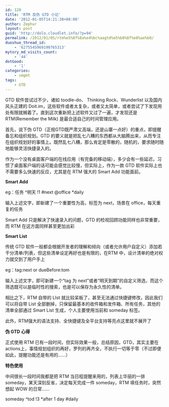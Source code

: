 ```yaml
---
id: 120
title: 'RTM 及伪 GTD 小记'
date: '2012-01-05T14:21:38+08:00'
author: Zephur
layout: post
guid: 'http://dolo.cloudlet.info/?p=94'
permalink: /2012/01/05/rtm%e5%8f%8a%e4%bc%aagtd%e5%b0%8f%e8%ae%b0/
duoshuo_thread_id:
    - '6275545969190765313'
mytory_md_visits_count:
    - '44'
dotGood:
    - '1'
categories:
    - smgmt
tags:
    - GTD
---
```


GTD 软件尝试过不少，诸如 toodle-do、 Thinking Rock、Wunderlist 以及国内风头正建的 Doit.im，这些软件或者太复杂，或者又太简单，或者尝试了下发现用处有限就搁着了。直到这次重新把上述软件又过了一遍，才发现还是 RTM(Remember the Milk) 是最合适自己的时间管理应用。

首先，说下伪 GTD（正规GTD既严肃又高端，还是山寨一点好）的重点，即提醒备忘和组织规划。GTD 的要义就是把乱七八糟的东西都从大脑腾出来，从而专注在组织规划好的事情上。既然乱七八糟，那么肯定是零散的，随机的，要求随时随地能够灵活快捷录入的。

作为一个没有桌面客户端的在线应用（有完备的移动端），多少会有一些延迟，习惯了桌面客户端的话可能会感觉比较慢，但实际上，作为一款 GTD 软件实际上也不需要多么快速的反应，尤其是在 RTM 强大的 Smart Add 功能面前。

**Smart Add**

eg：任务 ^明天 !1 #next @office \*daily

输入上述文字，即新建了一个重要性为高，标签为 next，场景在 office，每天重复的任务

Smart Add 只是解决了快速录入的问题，GTD 的检视回顾功能同样也非常重要，而 RTM 在这方面同样甚至更加出彩

**Smart List**

传统 GTD 软件一般都会根据开发者的理解和倾向（或者允许用户自定义）添加若干分清单/列表，但这些清单设定再好也是有限的，在RTM 中，设计清单的绝对权力就交到了用户手上

eg：tag:next or dueBefore:tom

输入上述文字，即可新建一个“tag 为 next”或者“明天到期”的自定义筛选，而这个筛选既可以是临时性的搜索，也是可以保存为永久性的清单。

相比之下，RTM 自带的 LIst 就比较呆板了，甚至无法通过快捷键修改，因此我们可以将自带 List 全部删掉，只保留最基本的收件箱和发件箱、所有任务，其他的清单全部通过 Smart List 生成，个人主要使用当前和 someday 标签。

此外，RTM强大的语法支持、全快捷键及全平台支持等亮点这里就不展开了

**伪 GTD 心得**

正式使用 RTM 已有一段时间，但实际效果一般，总结原因，GTD，其实主要在 actions上，事情规划组织的再好，罗列的再齐全，不执行一切等于零（不过即便如此，提醒功能还是有用的……）

**特色使用**

中间很长一段时间我都是把 RTM 当日程提醒来用的，列表上华丽的一排 someday，某天深刻反省，决定每天完成一件 someday，RTM 填任务时，突然想起 WOW 的日常……

someday ^tod !3 \*after 1 day #daily